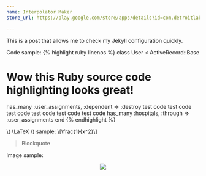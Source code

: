 ```yaml
---
name: Interpolator Maker
store_url: https://play.google.com/store/apps/details?id=com.detroitlabs.interpolatormaker&hl=en

---
```


This is a post that allows me to check my Jekyll configuration quickly.

Code sample:
{% highlight ruby linenos %}
class User &lt; ActiveRecord::Base
  # Wow this Ruby source code highlighting looks great!
  has_many :user_assignments, :dependent =&gt; :destroy test code test code test code test code test code test code 
  has_many :hospitals, :through =&gt; :user_assignments
end
{% endhighlight %}

\\( \LaTeX \\) sample:
\\[\frac{1}{x^2}\\]

> Blockquote

Image sample:

<p align="center"><img src="http://jekyllrb.com/img/logo-2x.png"></p>

